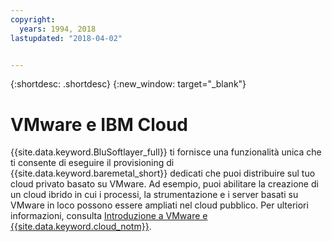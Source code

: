 ```yaml
---
copyright:
  years: 1994, 2018
lastupdated: "2018-04-02"


---
```


{:shortdesc: .shortdesc}
{:new_window: target="_blank"}

# VMware e IBM Cloud

{{site.data.keyword.BluSoftlayer_full}} ti fornisce una funzionalità unica che ti consente di eseguire il provisioning di {{site.data.keyword.baremetal_short}} dedicati che puoi distribuire sul tuo cloud privato basato su VMware. Ad esempio, puoi abilitare la creazione di un cloud ibrido in cui i processi, la strumentazione e i server basati su VMware in loco possono essere ampliati nel cloud pubblico. Per ulteriori informazioni, consulta [Introduzione a VMware e {{site.data.keyword.cloud_notm}}](/docs/infrastructure/vmware/vmware_index.html).
